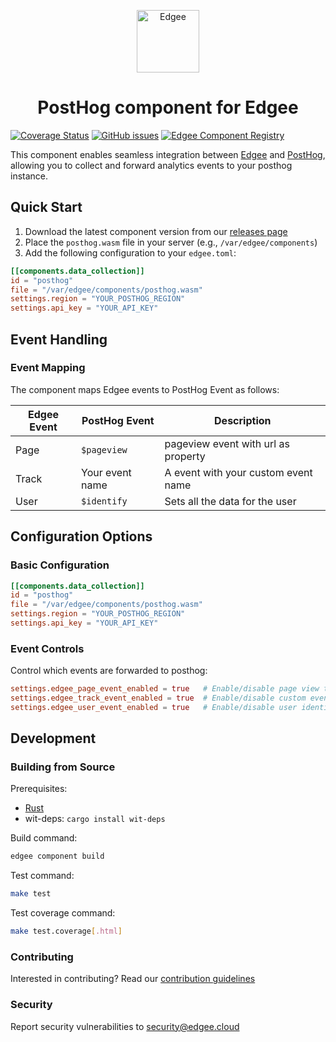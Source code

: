 <div align="center">
<p align="center">
  <a href="https://www.edgee.cloud">
    <picture>
      <source media="(prefers-color-scheme: dark)" srcset="https://cdn.edgee.cloud/img/component-dark.svg">
      <img src="https://cdn.edgee.cloud/img/component.svg" height="100" alt="Edgee">
    </picture>
  </a>
</p>
</div>

<h1 align="center">PostHog component for Edgee</h1>

[![Coverage Status](https://coveralls.io/repos/github/edgee-cloud/posthog-component/badge.svg)](https://coveralls.io/github/edgee-cloud/posthog-component)
[![GitHub issues](https://img.shields.io/github/issues/edgee-cloud/posthog-component.svg)](https://github.com/edgee-cloud/posthog-component/issues)
[![Edgee Component Registry](https://img.shields.io/badge/Edgee_Component_Registry-Public-green.svg)](https://www.edgee.cloud/edgee/posthog-component)


This component enables seamless integration between [Edgee](https://www.edgee.cloud) and [PostHog](https://posthog.com/), allowing you to collect and forward analytics events to your posthog instance.


## Quick Start

1. Download the latest component version from our [releases page](../../releases)
2. Place the `posthog.wasm` file in your server (e.g., `/var/edgee/components`)
3. Add the following configuration to your `edgee.toml`:

```toml
[[components.data_collection]]
id = "posthog"
file = "/var/edgee/components/posthog.wasm"
settings.region = "YOUR_POSTHOG_REGION"
settings.api_key = "YOUR_API_KEY"
```


## Event Handling

### Event Mapping
The component maps Edgee events to PostHog Event as follows:

| Edgee Event | PostHog Event | Description |
|-------------|----------------|-------------|
| Page        | `$pageview` | pageview event with url as property |
| Track       | Your event name | A event with your custom event name |
| User        | `$identify` | Sets all the data for the user |


## Configuration Options

### Basic Configuration
```toml
[[components.data_collection]]
id = "posthog"
file = "/var/edgee/components/posthog.wasm"
settings.region = "YOUR_POSTHOG_REGION"
settings.api_key = "YOUR_API_KEY"
```


### Event Controls
Control which events are forwarded to posthog:
```toml
settings.edgee_page_event_enabled = true   # Enable/disable page view tracking
settings.edgee_track_event_enabled = true  # Enable/disable custom event tracking
settings.edgee_user_event_enabled = true   # Enable/disable user identification
```


## Development

### Building from Source
Prerequisites:
- [Rust](https://www.rust-lang.org/tools/install)
- wit-deps: `cargo install wit-deps`

Build command:
```bash
edgee component build
```

Test command:
```bash
make test
```

Test coverage command:
```bash
make test.coverage[.html]
```

### Contributing
Interested in contributing? Read our [contribution guidelines](./CONTRIBUTING.md)

### Security
Report security vulnerabilities to [security@edgee.cloud](mailto:security@edgee.cloud)